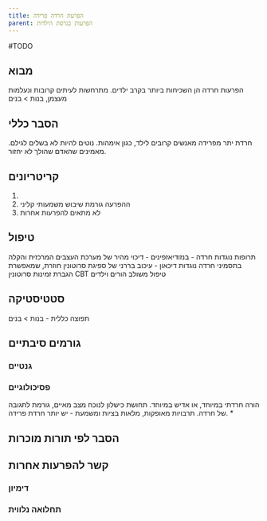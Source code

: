 ```yaml
---
title: הפרעת חרדה פרידה
parent: הפרעות בגרסת הילדות
---
```


#TODO 

## מבוא
הפרעות חרדה הן השכיחות ביותר בקרב ילדים.
מתרחשות לעיתים קרובות ונעלמות מעצמן, 
בנות > בנים
## הסבר כללי 
חרדת יתר מפרידה מאנשים קרובים לילד, כגון אימהות. נוטים להיות לא בשלים לגילם. מאמינים שהאדם שהולך לא יחזור.
## קריטריונים
1. 
2. ההפרעה גורמת שיבוש משמעותי קליני
3. לא מתאים להפרעות אחרות
## טיפול
תרופות נוגדות חרדה - בנזודיאזפינים - דיכוי מהיר של מערכת העצבים המרכזית והקלה בתסמיני חרדה
נוגדות דיכאון - עיכוב בררני של ספיגת סרוטונין חוזרת, שמאפשרת הגברת זמינות סרוטונין
CBT
טיפול משולב הורים וילדים

## סטטיסטיקה
תפוצה כללית - 
בנות > בנים
## גורמים סיבתיים
### גנטיים
### פסיכולוגיים
הורה חרדתי במיוחד, או אדיש במיוחד.
תחושת כישלון לנוכח מצב מאיים, גורמת לתגובה של חרדה.
תרבויות מאופקות, מלאות בציות ומשמעת - יש יותר חרדת פרידה.
* 
## הסבר לפי תורות מוכרות


## קשר להפרעות אחרות

### דימיון
### תחלואה נלווית




<script src="https://utteranc.es/client.js"
        repo="AdiShamir/AdiShamir.github.io"
        issue-term="pathname"
        label="comment"
        theme="github-dark"
        crossorigin="anonymous"
        async>
</script>
